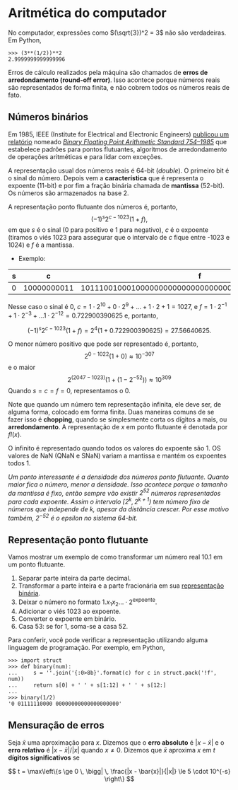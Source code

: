 # Aritmética do computador 

No computador, expressões como $(\sqrt{3})^2 = 3$ não são verdadeiras. Em
Python, 
```{python}
>>> (3**(1/2))**2
2.9999999999999996
```
Erros de cálculo realizados pela máquina são chamados de **erros de
arredondamento (round-off error)**. Isso acontece porque números reais são
representados de forma finita, e não cobrem todos os números reais de fato. 

## Números binários 

Em 1985, IEEE (Institute for Electrical and Electronic Engineers) [publicou um relatório](https://standards.ieee.org/standard/754-1985.html)
nomeado [*Binary Floating Point Arithmetic Standard 754–1985*](https://www.ias.ac.in/article/fulltext/reso/021/01/0011-0030) que estabelece
padrões para pontos flutuantes, algoritmos de arredondamento de operações
aritméticas e para lidar com exceções. 

A representação usual dos números reais é 64-bit (*double*). O primeiro bit é
o sinal do número. Depois vem a **característica** que é representa o expoente
(11-bit) e por fim a fração binária chamada de **mantissa** (52-bit). Os
números são armazenados na base 2. 

A representação ponto flutuante dos números é, portanto, 
$$
(-1)^s2^{c-1023}(1 + f), 
$$
em que $s$ é o sinal (0 para positivo e 1 para negativo), $c$ é o expoente
(tiramos o viés 1023 para assegurar que o intervalo de $c$ fique entre -1023 e
1024) e $f$ é a mantissa. 

- Exemplo: 

|s| c | f |
|-|-|-|
|0| 10000000011| 1011100100010000000000000000000000000000000000000000|

Nesse caso o sinal é 0, $c = 1\cdot 2^{10} + 0\cdot 2^9 + \dots + 1\cdot 2 + 1
= 1027$, e $f = 1\cdot 2^{-1} + 1\cdot 2^{-3} + \dots 1\cdot 2^{-12} =
0.722900390625$ e, portanto, 

$$
(-1)^s2^{c-1023}(1 + f) = 2^4(1 + 0.722900390625) = 27.56640625.
$$

O menor número positivo que pode ser representado é, portanto, 
$$
2^{0-1022}(1 + 0) \approx 10^{-307}
$$
e o maior 
$$
2^(2047 - 1023)(1 + (1  -2^{-52})) \approx 10^{309}
$$
Quando $s = c = f = 0$, representamos o 0. 

Note que quando um número tem representação infinita, ele deve ser, de alguma
forma, colocado em forma finita. Duas maneiras comuns de se fazer isso é
**chopping**, quando se simplesmente corta os dígitos a mais, ou
**arredondamento**. A representação de $x$ em ponto flutuante é denotada por
$fl(x)$. 

O infinito é representado quando todos os valores do expoente são 1. OS
valores de NaN (QNaN e SNaN) variam a mantissa e mantém os expoentes todos 1. 

*Um ponto interessante é a densidade dos números ponto flutuante. Quanto maior
fica o número, menor a densidade. Isso acontece porque o tamanho da mantissa é
fixo, então sempre vão existir $2^{52}$ números representados para cada
expoente. Assim o intervalo $[2^{k}, 2^{k+1})$ tem número fixo de números que
independe de $k$, apesar da distância crescer. Por esse motivo também,
$2^{-52}$ é o epsilon no sistema 64-bit.*

## Representação ponto flutuante

Vamos mostrar um exemplo de como transformar um número real $10.1$ em um ponto
flutuante. 

1. Separar parte inteira da parte decimal. 
2. Transformar a parte inteira e a parte fracionária em sua [representação
   binária](https://indepth.dev/posts/1019/the-simple-math-behind-decimal-binary-conversion-algorithms).
3. Deixar o número no formato $1.x_1x_2\dots \cdot 2^{\text{expoente}}$. 
4. Adicionar o viés 1023 ao expoente. 
5. Converter o expoente em binário. 
6. Casa 53: se for 1, soma-se a casa 52. 

Para conferir, você pode verificar a representação utilizando alguma linguagem
de programação. Por exemplo, em Python, 
```{python}
>>> import struct
>>> def binary(num): 
...     s = ''.join('{:0>8b}'.format(c) for c in struct.pack('!f', num))
...     return s[0] + ' ' + s[1:12] + ' ' + s[12:]
...
>>> binary(1/2)
'0 01111110000 00000000000000000000'
```

## Mensuração de erros

Seja $\bar{x}$ uma aproximação para $x$. Dizemos que
o **erro absoluto** é $|x - \bar{x}|$ e o **erro relativo** é $|x -
\bar{x}|/|x|$ quando $x \neq 0$. Dizemos que $\bar{x}$ aproxima $x$ em $t$
**dígitos significativos** se

$$
t = \max\left\{s \ge 0 \, \bigg| \, \frac{|x - \bar{x}|}{|x|} \le 5 \cdot 10^{-s} \right\}
$$